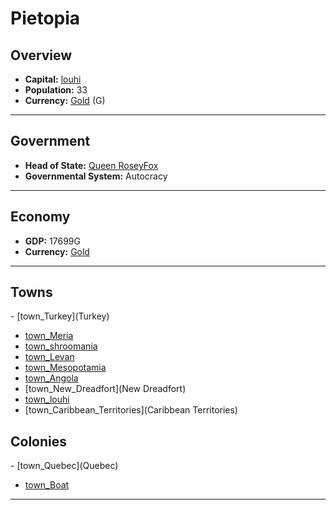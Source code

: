 # <!--NAME-->Pietopia<!--NAME-->

## Overview

- **Capital:** <!--CAPITAL_LINK-->[louhi](town_louhi)<!--CAPITAL_LINK-->
- **Population:** <!--POPULATION-->33<!--POPULATION-->
- **Currency:** <!--CURRENCY_LINK-->[Gold](currency_Gold)<!--CURRENCY_LINK--> (<!--CURRENCY_ABV-->G<!--CURRENCY_ABV-->)

---

## Government

- **Head of State:** <!--LEADER_TITLE_LINK-->[Queen RoseyFox](user_RoseyFox)<!--LEADER_TITLE_LINK-->
- **Governmental System:** <!--GOVERNMENT-->Autocracy<!--GOVERNMENT-->

---

## Economy

- **GDP:** <!--GDP-->17699G<!--GDP-->
- **Currency:** <!--CURRENCY_LINK-->[Gold](currency_Gold)<!--CURRENCY_LINK-->

---

## Towns

<!--TOWNS-->- [town_Turkey](Turkey)
- [town_Meria](Meria)
- [town_shroomania](shroomania)
- [town_Levan](Levan)
- [town_Mesopotamia](Mesopotamia)
- [town_Angola](Angola)
- [town_New_Dreadfort](New Dreadfort)
- [town_louhi](louhi)
- [town_Caribbean_Territories](Caribbean Territories)<!--TOWNS-->

## Colonies

<!--COLONIES-->- [town_Quebec](Quebec)
- [town_Boat](Boat)<!--COLONIES-->

---